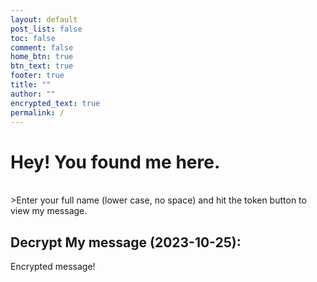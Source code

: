 ```yaml
---
layout: default
post_list: false
toc: false
comment: false
home_btn: true
btn_text: true
footer: true
title: ""
author: ""
encrypted_text: true
permalink: /
---
```


# Hey! You found me here. 

<br>
>Enter your full name (lower case, no space) and hit the token button to view my message. 


## Decrypt My message (2023-10-25):
  <p class="encrypted" id="KsYCCLZQOSyP6ljmMKZhVQAwIFfmmICSiPGTl3ZKPfk4VlM+pvOQNkAFCzT4mLEnd/uC1uiGkVD/Yvbs7u18Q50XfOi++ZN1e+OvKqNxhO0mc7W74uAPhibnEEaGp4W+IulaaeXoJ1NYpJIzMX3fhFP/OyZ3jFm0GCnlXU">Encrypted message!</p>



